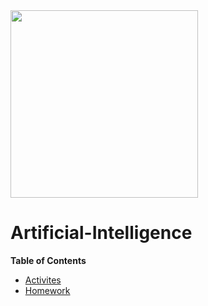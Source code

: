 <img src="https://i.pinimg.com/originals/6d/61/2b/6d612b8d3a94a5cf54f50a33ba631e47.png" align="middle" width="300"/>

# Artificial-Intelligence

**Table of Contents** 
- [Activites](Activities.md)
- [Homework](Homework.md)

